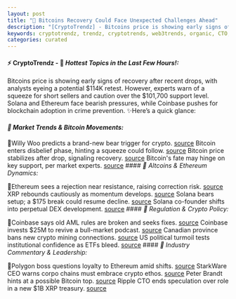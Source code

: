 ```yaml
---
layout: post
title: "🌇 Bitcoins Recovery Could Face Unexpected Challenges Ahead"
description: "[CryptoTrendz] - Bitcoins price is showing early signs of recovery after recent drops, with analysts eyeing a potential $114K retest. However, experts warn of a squeeze for short sellers and caution over the $101,700 support level. Solana and Ethereum face bearish pressures, while Coinbase pushes for blockchain adoption in crime prevention."
keywords: cryptotrendz, trendz, cryptotrends, web3trends, organic, CTO, XRP, FTX, Bitcoin, ALTCOINS, Analyst, mining, Crypto, market
categories: curated
---
```


#### ⚡ CryptoTrendz - 📌 *Hottest Topics in the Last Few Hours!:*

Bitcoins price is showing early signs of recovery after recent drops, with analysts eyeing a potential $114K retest. However, experts warn of a squeeze for short sellers and caution over the $101,700 support level. Solana and Ethereum face bearish pressures, while Coinbase pushes for blockchain adoption in crime prevention. ✨Here’s a quick glance:


#### *🔖  Market Trends & Bitcoin Movements:*  

🔹Willy Woo predicts a brand-new bear trigger for crypto. [source](https://s.avyag.com/y04o) Bitcoin enters disbelief phase, hinting a squeeze could follow. [source](https://s.avyag.com/t8hp) Bitcoin price stabilizes after drop, signaling recovery. [source](https://s.avyag.com/206k) Bitcoin's fate may hinge on key support, per market experts. [source](https://s.avyag.com/4khv) #### *🔖  Altcoins & Ethereum Dynamics:*  

🔹Ethereum sees a rejection near resistance, raising correction risk. [source](https://s.avyag.com/nzvw) XRP rebounds cautiously as momentum develops. [source](https://s.avyag.com/nr8k) Solana bears setup; a $175 break could resume decline. [source](https://s.avyag.com/xsqi) Solana co-founder shifts into perpetual DEX development. [source](https://s.avyag.com/k6ao) #### *🔖  Regulation & Crypto Policy:*  

🔹Coinbase says old AML rules are broken and seeks fixes. [source](https://s.avyag.com/sw1u) Coinbase invests $25M to revive a bull-market podcast. [source](https://s.avyag.com/pxvx) Canadian province bans new crypto mining connections. [source](https://s.avyag.com/pbm8) US political turmoil tests institutional confidence as ETFs bleed. [source](https://s.avyag.com/6qr2) #### *🔖  Industry Commentary & Leadership:*  

🔹Polygon boss questions loyalty to Ethereum amid shifts. [source](https://s.avyag.com/fgj2) StarkWare CEO warns corpo chains must embrace crypto ethos. [source](https://s.avyag.com/z6up) Peter Brandt hints at a possible Bitcoin top. [source](https://s.avyag.com/oxdg) Ripple CTO ends speculation over role in a new $1B XRP treasury. [source](https://s.avyag.com/cdao)